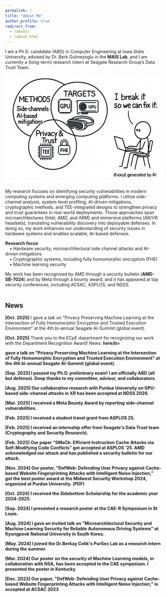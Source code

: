 ```yaml
---
permalink: /
title: "About Me"
author_profile: true
redirect_from: 
  - /about/
  - /about.html
---
```


I am a Ph.D. candidate (ABD) in Computer Engineering at Iowa State University, advised by Dr. Berk Gulmezoglu in the  <a href="https://www.ece.iastate.edu/bgulmez/" style="text-decoration: none;"><b>MAIS Lab</b></a>, and I am currently a (long-term) research intern at Seagate Research Group’s Data Trust Team.<br/>

<div style="text-align:center;">
  <img src="../images/Intro/IntroImage_v3.png"
       alt="My Research Focus"
       width="550" height="350"
       style="display:inline-block;">
</div>

My research focuses on identifying security vulnerabilities in modern computing systems and emerging computing platforms. I utilize side-channel analysis, system-level profiling, AI-driven mitigations, cryptographic methods, and TEE-integrated designs to strengthen privacy and trust guarantees in real-world deployments. Those approaches span microarchitectures (Intel, AMD, and ARM) and immersive platforms (AR/VR headsets), translating vulnerability discovery into deployable defenses. In doing so, my work enhances our understanding of security issues in hardware systems and enables scalable, AI-based defenses. <br/>

**Research focus**
<br/> &emsp;• Hardware security, microarchitectural side channel attacks and AI-driven mitigations
<br/> &emsp;• Cryptographic systems, including fully homomorphic encryption (FHE)
<br/> &emsp;• Machine learning security

My work has been recognized by AMD through a security bulletin (<a href="https://www.amd.com/en/resources/product-security/bulletin/amd-sb-7024.html" style="text-decoration: none;"><b>AMD-SB-7024</b></a>) and by Meta through a bounty award, and it has appeared at top security conferences, including ACSAC, ASPLOS, and NDSS.<br/><br/>

<!--
<div style="text-align:center;">
  <img src="../images/Intro/IntroImage_v3.png"
       alt="My Research Focus"
       width="550" height="350"
       style="display:inline-block;">
</div>

<!--
I leverage cutting-edge AI and system-level techniques to design scalable security defenses that protect user privacy and strengthen trustworthy hardware systems.

<!--
Prior to joining Iowa State, I worked as an Assistant Manager in the ICT Infrastructure Strategy and Planning Team at South Korea’s South Korea’s National Information Society Agency (<a href="https://eng.nia.or.kr/site/nia_eng/main.do" style="text-decoration: none;"><b>NIA</b></a>).
-->

<!-- News
======
-->

News
------
**[Oct. 2025]** I gave a talk on "Privacy Preserving Machine Learning at the Intersection of Fully Homomorphic Encryption and Trusted Execution Environment" at the 4th bi-annual Seagate AI-Summit (global event). <br/>

**[Oct. 2025]** Thank you to the ECpE department for recognizing our work with the Department Recognition Award! News: <a href="https://news.engineering.iastate.edu/2025/09/30/seonghun-son-advancing-hardware-and-systems-security/" style="text-decoration: none;"><b>here/b></a>

gave a talk on "Privacy Preserving Machine Learning at the Intersection of Fully Homomorphic Encryption and Trusted Execution Environment" at the 4th bi-annual Seagate AI-Summit (global event). <br/>

**[Sep. 2025]** I passed my Ph.D. preliminary exam! I am officially ABD (all but defense). Deep thanks to my committee, advisor, and collaborators. <br/>

**[Aug. 2025]** Our collaborative research with Purdue University on GPU-based side-channel attacks in XR has been accepted at NDSS 2026. <br/>

**[Mar. 2025]** I received a Meta Bounty Award by reporting side-channel vulnerabilities.<br/>

**[Feb. 2025]** I received a student travel grant from ASPLOS 25.<br/>

**[Feb. 2025]** I received an internship offer from Seagate's Data Trust team (Cryptography and Security Research). <br/>

**[Feb. 2025]** Our paper “SMaCk: Efficient Instruction Cache Attacks via Self-Modifying Code Conflicts” got accepted at ASPLOS ’25. AMD acknowledged our attack and has published a <a href="https://www.amd.com/en/resources/product-security/bulletin/amd-sb-7024.html" style="text-decoration: none;"><b>security bulletin</b></a> for our attack. <br/>

**[Nov. 2024]** Our poster, "DefWeb: Defending User Privacy against Cache-based Website Fingerprinting Attacks with Intelligent Noise Injection,” got the best poster award at the Midwest Security Workshop 2024, organized at Purdue University. (<a href="/files/MSW_Seonghun.pdf" target="_blank" style="text-decoration: none;"><b>PDF</b></a>)<br/>

**[Oct. 2024]** I received the Sidebottom Scholarship for the academic year 2024-2025.<br/>

**[Sep. 2024]** I presented a research poster at the CAE-R Symposium in St Louis.<br/>

**[Aug. 2024]** I gave an invited talk on "Microarchitectural Security and Machine Learning Security for Reliable Autonomous Driving Systems” at Kyungpook National University in South Korea.<br/>

**[May. 2024]** I joined the  <a href="https://beerkay.github.io/" style="text-decoration: none;"><b>Dr.Berkay Celik's</b></a> <a href="https://pursec.cs.purdue.edu/" style="text-decoration: none;"><b>PurSec</b></a> Lab as a research intern during the summer. <br/>

**[Mar. 2024]** Our poster on the security of Machine Learning models, in collaboration with NSA, has been accepted to the CAE symposium. I presented the poster in Kentucky<br/>

**[Dec. 2023]** Our paper, "DefWeb: Defending User Privacy against Cache-based Website Fingerprinting Attacks with Intelligent Noise Injection," is accepted at ACSAC 2023 <br/>
